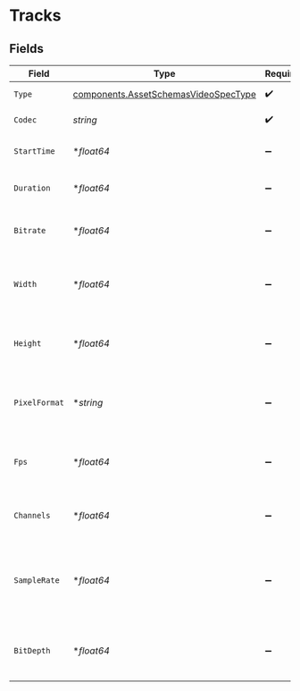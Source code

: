 # Tracks


## Fields

| Field                                                                                        | Type                                                                                         | Required                                                                                     | Description                                                                                  | Example                                                                                      |
| -------------------------------------------------------------------------------------------- | -------------------------------------------------------------------------------------------- | -------------------------------------------------------------------------------------------- | -------------------------------------------------------------------------------------------- | -------------------------------------------------------------------------------------------- |
| `Type`                                                                                       | [components.AssetSchemasVideoSpecType](../../models/components/assetschemasvideospectype.md) | :heavy_check_mark:                                                                           | type of track                                                                                | video                                                                                        |
| `Codec`                                                                                      | *string*                                                                                     | :heavy_check_mark:                                                                           | Codec of the track                                                                           | aac                                                                                          |
| `StartTime`                                                                                  | **float64*                                                                                   | :heavy_minus_sign:                                                                           | Start time of the track in seconds                                                           | 23.8238                                                                                      |
| `Duration`                                                                                   | **float64*                                                                                   | :heavy_minus_sign:                                                                           | Duration of the track in seconds                                                             | 23.8238                                                                                      |
| `Bitrate`                                                                                    | **float64*                                                                                   | :heavy_minus_sign:                                                                           | Bitrate of the track in bits per second                                                      | 1000000                                                                                      |
| `Width`                                                                                      | **float64*                                                                                   | :heavy_minus_sign:                                                                           | Width of the track - only for video tracks                                                   | 1920                                                                                         |
| `Height`                                                                                     | **float64*                                                                                   | :heavy_minus_sign:                                                                           | Height of the track - only for video tracks                                                  | 1080                                                                                         |
| `PixelFormat`                                                                                | **string*                                                                                    | :heavy_minus_sign:                                                                           | Pixel format of the track - only for video tracks                                            | yuv420p                                                                                      |
| `Fps`                                                                                        | **float64*                                                                                   | :heavy_minus_sign:                                                                           | Frame rate of the track - only for video tracks                                              | 30                                                                                           |
| `Channels`                                                                                   | **float64*                                                                                   | :heavy_minus_sign:                                                                           | Amount of audio channels in the track                                                        | 2                                                                                            |
| `SampleRate`                                                                                 | **float64*                                                                                   | :heavy_minus_sign:                                                                           | Sample rate of the track in samples per second - only for<br/>audio tracks<br/>              | 44100                                                                                        |
| `BitDepth`                                                                                   | **float64*                                                                                   | :heavy_minus_sign:                                                                           | Bit depth of the track - only for audio tracks                                               | 16                                                                                           |